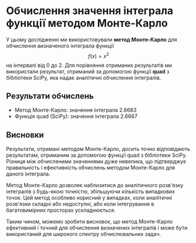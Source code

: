 # Обчислення значення інтеграла функції методом Монте-Карло

У цьому дослідженні ми використовували **метод Монте-Карло** для обчислення визначеного інтеграла функції $$f(x) = x^2$$ на інтервалі від 0 до 2. Для порівняння отриманих результатів ми використали результат, отриманий за допомогою функції **quad** з бібліотеки SciPy, яка надає аналітичні обчислення інтегралів.

## Результати обчислень

-   Метод Монте-Карло: значення інтеграла 2.6683
-   Функція quad (SciPy): значення інтеграла 2.6667

## Висновки

Результати, отримані методом Монте-Карло, досить точно відповідають результатам, отриманим за допомогою функції quad з бібліотеки SciPy. Різниця між обчисленими значеннями дуже невелика, що підтверджує правильність і ефективність обчислень методом Монте-Карло для даного інтеграла.

Метод Монте-Карло дозволяє наблизитися до аналітичного розв'язку інтегралів з будь-якою точністю, збільшуючи кількість випадкових точок. Цей метод особливо корисний у випадках, коли аналітичні розв'язки складні або недоступні, або коли інтегрування в багатовимірних просторах ускладнюється.

Таким чином, можемо зробити висновок, що метод Монте-Карло ефективний і точний для обчислення визначених інтегралів і може бути використаний для широкого спектру обчислювальних задач.
